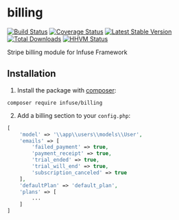 billing
=================

[![Build Status](https://travis-ci.org/infusephp/billing.png?branch=master)](https://travis-ci.org/infusephp/billing)
[![Coverage Status](https://coveralls.io/repos/infusephp/billing/badge.png)](https://coveralls.io/r/infusephp/billing)
[![Latest Stable Version](https://poser.pugx.org/infuse/billing/v/stable.png)](https://packagist.org/packages/infuse/billing)
[![Total Downloads](https://poser.pugx.org/infuse/billing/downloads.png)](https://packagist.org/packages/infuse/billing)
[![HHVM Status](http://hhvm.h4cc.de/badge/infuse/billing.svg)](http://hhvm.h4cc.de/package/infuse/billing)

Stripe billing module for Infuse Framework

## Installation

1. Install the package with [composer](http://getcomposer.org):

```
composer require infuse/billing
```

2. Add a billing section to your `config.php`:
```php
[
	'model' => '\\app\\users\\models\\User',
	'emails' => [
		'failed_payment' => true,
		'payment_receipt' => true,
		'trial_ended' => true,
		'trial_will_end' => true,
		'subscription_canceled' => true
	],
	'defaultPlan' => 'default_plan',
	'plans' => [
		...
	]
]
```
